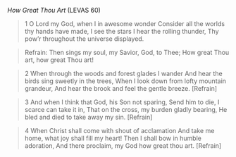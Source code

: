 _How Great Thou Art_ (LEVAS 60)

> 1
O Lord my God, when I in awesome wonder
Consider all the worlds thy hands have made,
I see the stars I hear the rolling thunder,
Thy pow’r throughout the universe displayed.

> Refrain:
Then sings my soul, my Savior, God, to Thee;
How great Thou art, how great Thou art!

> 2
When through the woods and forest glades I wander
And hear the birds sing sweetly in the trees,
When I look down from lofty mountain grandeur,
And hear the brook and feel the gentle breeze.
[Refrain]

> 3
And when I think that God, his Son not sparing,
Send him to die, I scarce can take it in,
That on the cross, my burden gladly bearing,
He bled and died to take away my sin.
[Refrain]

> 4
When Christ shall come with shout of acclamation
And take me home, what joy shall fill my heart!
Then I shall bow in humble adoration,
And there proclaim, my God how great thou art.
[Refrain]
